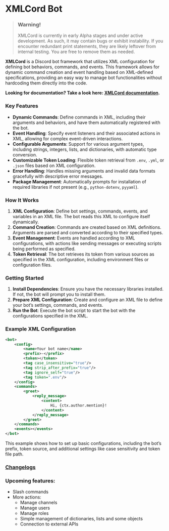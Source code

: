 # XMLCord Bot

> ### Warning!
> XMLCord is currently in early Alpha stages and under active development. As such, it may contain bugs or exhibit instability.
> If you encounter redundant print statements, they are likely leftover from internal testing. You are free to remove them as needed.


**XMLCord** is a Discord bot framework that utilizes XML configuration for defining bot behaviors, commands, and events. This framework allows for dynamic command creation and event handling based on XML-defined specifications, providing an easy way to manage bot functionalities without hardcoding them directly into the code.

**Looking for documentation? Take a look here: [XMLCord documentation](/DOCS/HOME.MD).**

### Key Features

- **Dynamic Commands**: Define commands in XML, including their arguments and behaviors, and have them automatically registered with the bot.
- **Event Handling**: Specify event listeners and their associated actions in XML, allowing for complex event-driven interactions.
- **Configurable Arguments**: Support for various argument types, including strings, integers, lists, and dictionaries, with automatic type conversion.
- **Customizable Token Loading**: Flexible token retrieval from `.env`, `.yml`, or `.json` files based on XML configuration.
- **Error Handling**: Handles missing arguments and invalid data formats gracefully with descriptive error messages.
- **Package Management**: Automatically prompts for installation of required libraries if not present (e.g., `python-dotenv`, `pyyaml`).

### How It Works

1. **XML Configuration**: Define bot settings, commands, events, and variables in an XML file. The bot reads this XML to configure itself dynamically.
2. **Command Creation**: Commands are created based on XML definitions. Arguments are parsed and converted according to their specified types.
3. **Event Management**: Events are handled according to XML configurations, with actions like sending messages or executing scripts being performed as specified.
4. **Token Retrieval**: The bot retrieves its token from various sources as specified in the XML configuration, including environment files or configuration files.

### Getting Started

1. **Install Dependencies**: Ensure you have the necessary libraries installed. If not, the bot will prompt you to install them.
2. **Prepare XML Configuration**: Create and configure an XML file to define your bot’s settings, commands, and events.
3. **Run the Bot**: Execute the bot script to start the bot with the configurations specified in the XML.

### Example XML Configuration

```xml
<bot>
    <config>
        <name>Your bot name</name>
        <prefix>-</prefix>
        <token></token>
        <tag case_insensitive="true"/>
        <tag strip_after_prefix="true"/>
        <tag ignore_self="true"/>
        <tag token=".env"/>
    </config>
    <commands>
        <greet>
            <reply_message>
                <content>
                    Hi, {ctx.author.mention}!
                </content>
            </reply_message>
        </greet>
    </commands>
    <events></events>
</bot>
```

This example shows how to set up basic configurations, including the bot’s prefix, token source, and additional settings like case sensitivity and token file path.

### [Changelogs](CHANGELOG.md)

### Upcoming features:
- Slash commands
- More actions:
    - Manage channels
    - Manage users
    - Manage roles
    - Simple management of dictionaries, lists and some objects
    - Connection to external APIs
